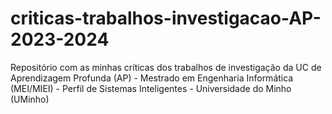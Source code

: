 # criticas-trabalhos-investigacao-AP-2023-2024
Repositório com as minhas críticas dos trabalhos de investigação da UC de Aprendizagem Profunda (AP) - Mestrado em Engenharia Informática (MEI/MIEI) - Perfil de Sistemas Inteligentes - Universidade do Minho (UMinho)
